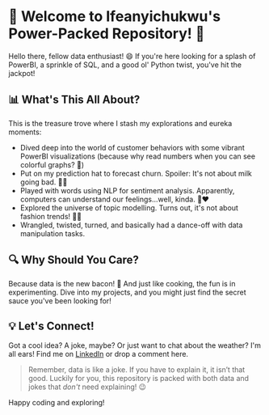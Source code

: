 # 🚀 Welcome to Ifeanyichukwu's Power-Packed Repository! 🚀

Hello there, fellow data enthusiast! 😄 If you're here looking for a splash of PowerBI, a sprinkle of SQL, and a good ol' Python twist, you've hit the jackpot!

## 📊 What's This All About?

This is the treasure trove where I stash my explorations and eureka moments:

- Dived deep into the world of customer behaviors with some vibrant PowerBI visualizations (because why read numbers when you can see colorful graphs? 🌈)
- Put on my prediction hat to forecast churn. Spoiler: It's not about milk going bad. 🥛❌
- Played with words using NLP for sentiment analysis. Apparently, computers can understand our feelings...well, kinda. 🤖❤️
- Explored the universe of topic modelling. Turns out, it's not about fashion trends! 💁‍♂️
- Wrangled, twisted, turned, and basically had a dance-off with data manipulation tasks.

## 🔍 Why Should You Care?

Because data is the new bacon! 🥓 And just like cooking, the fun is in experimenting. Dive into my projects, and you might just find the secret sauce you've been looking for!

## 💡 Let's Connect!

Got a cool idea? A joke, maybe? Or just want to chat about the weather? I'm all ears! Find me on [LinkedIn](https://www.linkedin.com/in/ifeanyichukwu-udeze) or drop a comment here.

> Remember, data is like a joke. If you have to explain it, it isn’t that good. Luckily for you, this repository is packed with both data and jokes that _don't_ need explaining! 😉

Happy coding and exploring!

